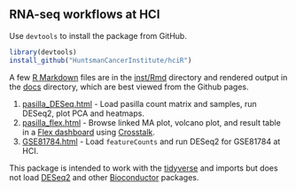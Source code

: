 ## RNA-seq workflows at HCI

Use `devtools` to install the package from GitHub.

```r
library(devtools)
install_github("HuntsmanCancerInstitute/hciR")
```

A few [R Markdown] files are in the [inst/Rmd] directory and rendered output in the [docs] directory,
which are best viewed from the Github pages.

1. [pasilla_DESeq.html] - Load pasilla count matrix and samples, run DESeq2, plot PCA and heatmaps.
2. [pasilla_flex.html] - Browse linked MA plot, volcano plot, and result table in a [Flex dashboard] using [Crosstalk].
3. [GSE81784.html] - Load `featureCounts` and run DESeq2 for GSE81784 at HCI.

This package is intended to work with the [tidyverse] and imports but does not load [DESeq2] and other [Bioconductor] packages.


[DESeq2]: https://bioconductor.org/packages/release/bioc/html/DESeq2.html
[Bioconductor]: https://bioconductor.org/
[inst/Rmd]: https://github.com/HuntsmanCancerInstitute/hciR/blob/master/inst/Rmd
[pasilla_flex.html]: https://huntsmancancerinstitute.github.io/hciR/pasilla_flex.html
[pasilla_DESeq.html]: https://huntsmancancerinstitute.github.io/hciR/pasilla_DESeq.html
[GSE81784.html]: https://huntsmancancerinstitute.github.io/hciR/GSE81784.html
[inst/Rmd]: https://github.com/HuntsmanCancerInstitute/hciR/blob/master/inst/Rmd
[docs]: https://github.com/HuntsmanCancerInstitute/hciR/blob/master/docs
[tidyverse]: http://r4ds.had.co.nz/
[R Markdown]: http://rmarkdown.rstudio.com/
[Flex dashboard]: http://rmarkdown.rstudio.com/flexdashboard/
[Crosstalk]: https://rstudio.github.io/crosstalk/
